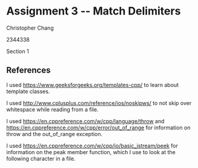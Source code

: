 # Assignment 3 -- Match Delimiters
Christopher Chang

2344338

Section 1

## References
I used https://www.geeksforgeeks.org/templates-cpp/ to learn about template
classes.

I used http://www.cplusplus.com/reference/ios/noskipws/ to not skip over
whitespace while reading from a file.

I used https://en.cppreference.com/w/cpp/language/throw and
https://en.cppreference.com/w/cpp/error/out_of_range for information on throw
and the out_of_range exception.

I used https://en.cppreference.com/w/cpp/io/basic_istream/peek for information
on the peak member function, which I use to look at the following character in a
file.